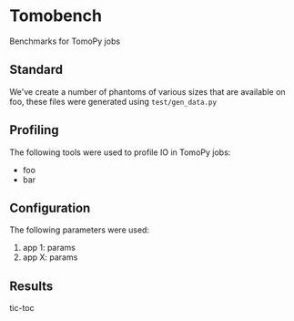 # Tomobench
Benchmarks for TomoPy jobs

## Standard
We've create a number of phantoms of various sizes that are available on foo, these files were generated using `test/gen_data.py`

## Profiling
The following tools were used to profile IO in TomoPy jobs:
  - foo
  - bar

## Configuration
The following parameters were used:
  1. app 1: params
  2. app X: params

## Results
tic-toc


